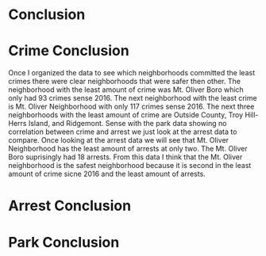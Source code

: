 # Conclusion

# Crime Conclusion
Once I organized the data to see which neighborhoods committed the least crimes there were clear neighborhoods that were safer then other. The neighborhood with the least amount of crime was Mt. Oliver Boro which only had 93 crimes sense 2016. The next neighborhood with the least crime is Mt. Oliver Neighborhood with only 117 crimes sense 2016. The next three neighborhoods with the least amount of crime are Outside County, Troy Hill-Herrs Island, and Ridgemont. Sense with the park data showing no correlation between crime and arrest we just look at the arrest data to compare. Once looking at the arrest data we will see that Mt. Oliver Neighborhood has the least amount of arrests at only two. The Mt. Oliver Boro suprisingly had 18 arrests. From this data I think that the Mt. Oliver neighborhood is the safest neighborhood because it is second in the least amount of crime sicne 2016 and the least amount of arrests. 
# Arrest Conclusion

# Park Conclusion
